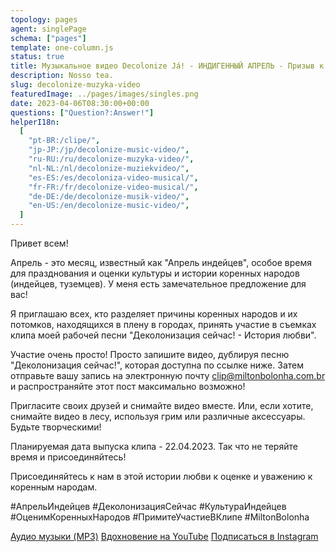 ```yaml
---
topology: pages
agent: singlePage
schema: ["pages"]
template: one-column.js
status: true
title: Музыкальное видео Decolonize Já! - ИНДИГЕННЫЙ АПРЕЛЬ - Призыв к записи видео
description: Nosso tea.
slug: decolonize-muzyka-video
featuredImage: ../pages/images/singles.png
date: 2023-04-06T08:30:00+00:00
questions: ["Question?:Answer!"]
helperI18n:
  [
    "pt-BR:/clipe/",
    "jp-JP:/jp/decolonize-music-video/",
    "ru-RU:/ru/decolonize-muzyka-video/",
    "nl-NL:/nl/decolonize-muziekvideo/",
    "es-ES:/es/decoloniza-video-musical/",
    "fr-FR:/fr/decolonize-video-musical/",
    "de-DE:/de/decolonize-musik-video/",
    "en-US:/en/decolonize-music-video/",
  ]
---
```


Привет всем!

Апрель - это месяц, известный как "Апрель индейцев", особое время для празднования и оценки культуры и истории коренных народов (индейцев, туземцев). У меня есть замечательное предложение для вас!

Я приглашаю всех, кто разделяет причины коренных народов и их потомков, находящихся в плену в городах, принять участие в съемках клипа моей рабочей песни "Деколонизация сейчас! - История любви".

Участие очень просто! Просто запишите видео, дублируя песню "Деколонизация сейчас!", которая доступна по ссылке ниже. Затем отправьте вашу запись на электронную почту clip@miltonbolonha.com.br и распространяйте этот пост максимально возможно!

Пригласите своих друзей и снимайте видео вместе. Или, если хотите, снимайте видео в лесу, используя грим или различные аксессуары. Будьте творческими!

Планируемая дата выпуска клипа - 22.04.2023. Так что не теряйте время и присоединяйтесь!

Присоединяйтесь к нам в этой истории любви к оценке и уважению к коренным народам.

#АпрельИндейцев #ДеколонизацияСейчас #КультураИндейцев #ОценимКоренныхНародов #ПримитеУчастиеВКлипе #MiltonBolonha

[Аудио музыки (MP3)](https://miltonbolonha.com.br/decolonize-ja.mp3)
[Вдохновение на YouTube](https://www.youtube.com/watch?v=2oPCV6kCNE0)
[Подписаться в Instagram](https://instagram.com/miltonbolonha_)
